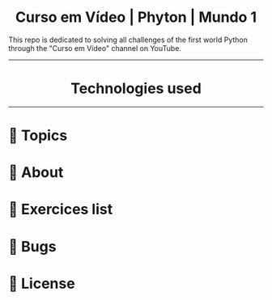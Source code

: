 <h1 align="center"> Curso em Vídeo | Phyton | Mundo 1</h1>
<p> This repo is dedicated to solving all challenges of the first world Python through the "Curso em Vídeo" channel on YouTube. </p>

---

<h1 align="center">Technologies used </h1>
<p align="center">
  <a href="https://www.java.com/en/">
  </a>
</p>
  
---

# :pushpin: Topics
# :rocket: About
# :memo: Exercices list
# :bug: Bugs
# :closed_book: License
